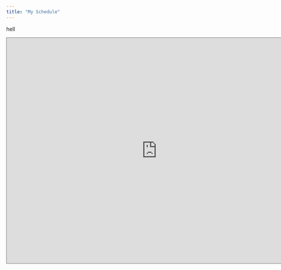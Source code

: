```yaml
---
title: "My Schedule"
---
```

hell
<iframe src="https://calendar.google.com/calendar/embed?height=600&wkst=2&ctz=America%2FLos_Angeles&showPrint=0&mode=WEEK&src=eHVzaGlAdWNzZC5lZHU&color=%23039BE5" style="border:solid 1px #777" width="800" height="600" frameborder="0" scrolling="no"></iframe>